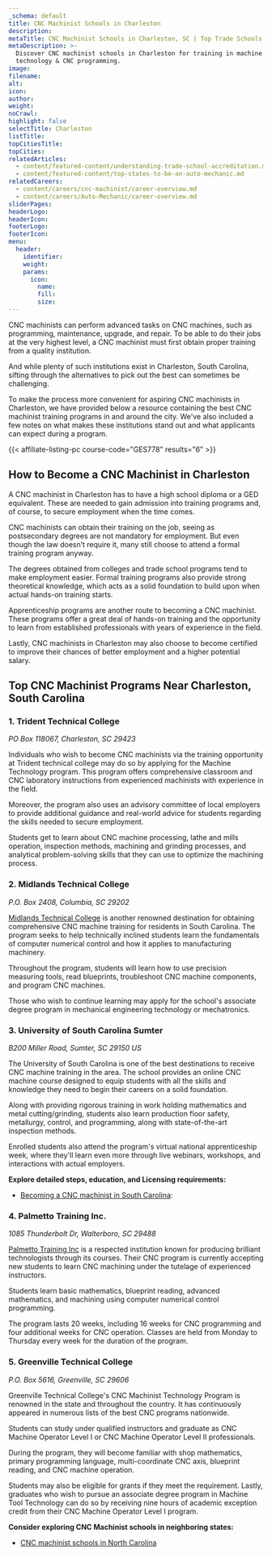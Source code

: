 ```yaml
---
_schema: default
title: CNC Machinist Schools in Charleston
description:
metaTitle: CNC Machinist Schools in Charleston, SC | Top Trade Schools
metaDescription: >-
  Discover CNC machinist schools in Charleston for training in machine tool
  technology & CNC programming.
image:
filename:
alt:
icon:
author:
weight:
noCrawl:
highlight: false
selectTitle: Charleston
listTitle:
topCitiesTitle:
topCities:
relatedArticles:
  - content/featured-content/understanding-trade-school-accreditation.md
  - content/featured-content/top-states-to-be-an-auto-mechanic.md
relatedCareers:
  - content/careers/cnc-machinist/career-overview.md
  - content/careers/Auto-Mechanic/career-overview.md
sliderPages:
headerLogo:
headerIcon:
footerLogo:
footerIcon:
menu:
  header:
    identifier:
    weight:
    params:
      icon:
        name:
        fill:
        size:
---
```

CNC machinists can perform advanced tasks on CNC machines, such as programming, maintenance, upgrade, and repair. To be able to do their jobs at the very highest level, a CNC machinist must first obtain proper training from a quality institution.

And while plenty of such institutions exist in Charleston, South Carolina, sifting through the alternatives to pick out the best can sometimes be challenging.

To make the process more convenient for aspiring CNC machinists in Charleston, we have provided below a resource containing the best CNC machinist training programs in and around the city. We've also included a few notes on what makes these institutions stand out and what applicants can expect during a program.

{{< affiliate-listing-pc course-code="GES778" results="6" >}}

## **How to Become a CNC Machinist in Charleston**

A CNC machinist in Charleston has to have a high school diploma or a GED equivalent. These are needed to gain admission into training programs and, of course, to secure employment when the time comes.

CNC machinists can obtain their training on the job, seeing as postsecondary degrees are not mandatory for employment. But even though the law doesn’t require it, many still choose to attend a formal training program anyway.

The degrees obtained from colleges and trade school programs tend to make employment easier. Formal training programs also provide strong theoretical knowledge, which acts as a solid foundation to build upon when actual hands-on training starts.

Apprenticeship programs are another route to becoming a CNC machinist. These programs offer a great deal of hands-on training and the opportunity to learn from established professionals with years of experience in the field.

Lastly, CNC machinists in Charleston may also choose to become certified to improve their chances of better employment and a higher potential salary.

## **Top CNC Machinist Programs Near Charleston, South Carolina**

### **1\. Trident Technical College**

*PO Box 118067, Charleston, SC 29423*

Individuals who wish to become CNC machinists via the training opportunity at Trident technical college may do so by applying for the Machine Technology program. This program offers comprehensive classroom and CNC laboratory instructions from experienced machinists with experience in the field.

Moreover, the program also uses an advisory committee of local employers to provide additional guidance and real-world advice for students regarding the skills needed to secure employment.

Students get to learn about CNC machine processing, lathe and mills operation, inspection methods, machining and grinding processes, and analytical problem-solving skills that they can use to optimize the machining process.

### 2\. Midlands Technical College

*P.O. Box 2408, Columbia, SC 29202*

[Midlands Technical College](https://www.midlandstech.edu/) is another renowned destination for obtaining comprehensive CNC machine training for residents in South Carolina. The program seeks to help technically inclined students learn the fundamentals of computer numerical control and how it applies to manufacturing machinery.

Throughout the program, students will learn how to use precision measuring tools, read blueprints, troubleshoot CNC machine components, and program CNC machines.

Those who wish to continue learning may apply for the school's associate degree program in mechanical engineering technology or mechatronics.

### 3\. University of South Carolina Sumter

*B200 Miller Road, Sumter, SC 29150 US*

The University of South Carolina is one of the best destinations to receive CNC machine training in the area. The school provides an online CNC machine course designed to equip students with all the skills and knowledge they need to begin their careers on a solid foundation.

Along with providing rigorous training in work holding mathematics and metal cutting/grinding, students also learn production floor safety, metallurgy, control, and programming, along with state-of-the-art inspection methods.

Enrolled students also attend the program's virtual national apprenticeship week, where they'll learn even more through live webinars, workshops, and interactions with actual employers.

**Explore detailed steps, education, and Licensing requirements:**

* [Becoming a CNC machinist in South Carolina](https://toptradeschools.com/near-you/cnc-machinist/south-carolina/):

### 4\. Palmetto Training Inc.

*1085 Thunderbolt Dr, Walterboro, SC 29488*

[Palmetto Training Inc](https://www.palmettotraining.com/) is a respected institution known for producing brilliant technologists through its courses. Their CNC program is currently accepting new students to learn CNC machining under the tutelage of experienced instructors.

Students learn basic mathematics, blueprint reading, advanced mathematics, and machining using computer numerical control programming.

The program lasts 20 weeks, including 16 weeks for CNC programming and four additional weeks for CNC operation. Classes are held from Monday to Thursday every week for the duration of the program.

### 5\. Greenville Technical College

*P.O. Box 5616, Greenville, SC 29606*

Greenville Technical College's CNC Machinist Technology Program is renowned in the state and throughout the country. It has continuously appeared in numerous lists of the best CNC programs nationwide.

Students can study under qualified instructors and graduate as CNC Machine Operator Level I or CNC Machine Operator Level II professionals.

During the program, they will become familiar with shop mathematics, primary programming language, multi-coordinate CNC axis, blueprint reading, and CNC machine operation.

Students may also be eligible for grants if they meet the requirement. Lastly, graduates who wish to pursue an associate degree program in Machine Tool Technology can do so by receiving nine hours of academic exception credit from their CNC Machine Operator Level I program.

**Consider exploring CNC Machinist schools in neighboring states:**

* [CNC machinist schools in North Carolina](https://toptradeschools.com/near-you/cnc-machinist/north-carolina/)